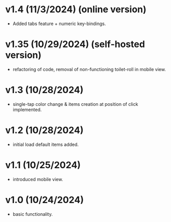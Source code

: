 # v1.4 (11/3/2024) (online version)
- Added tabs feature + numeric key-bindings. 

# v1.35 (10/29/2024) (self-hosted version)
- refactoring of code, removal of non-functioning toilet-roll in mobile view.

# v1.3 (10/28/2024)
- single-tap color change & items creation at position of click implemented.

# v1.2 (10/28/2024)
- initial load default items added.

# v1.1 (10/25/2024)
- introduced mobile view.

# v1.0 (10/24/2024)
- basic functionality.